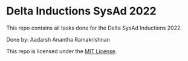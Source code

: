# Delta Inductions SysAd 2022

This repo contains all tasks done for the Delta SysAd Inductions 2022.

Done by: Aadarsh Anantha Ramakrishnan

This repo is licensed under the [MIT License](./LICENSE).
